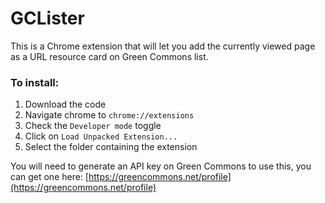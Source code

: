 GCLister
=========================

This is a Chrome extension that will let you add the currently viewed page as a URL resource card on Green Commons list. 

### To install:

  1. Download the code
  2. Navigate chrome to `chrome://extensions`
  3. Check the `Developer mode` toggle
  4. Click on `Load Unpacked Extension...`
  5. Select the folder containing the extension
  
You will need to generate an API key on Green Commons to use this, you can get one here: [https://greencommons.net/profile](https://greencommons.net/profile)
